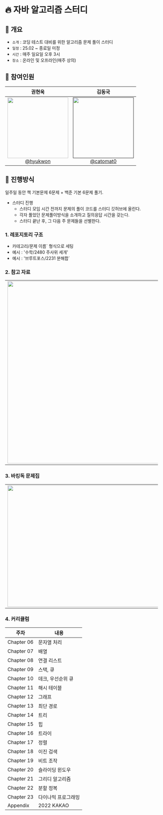 # 🔥 자바 알고리즘 스터디

## 📌 개요

- `소개` : 코딩 테스트 대비를 위한 알고리즘 문제 풀이 스터디
- `일정` : 25.02 ~ 종료일 미정
- `시간` : 매주 일요일 오후 3시
- `장소` : 온라인 및 오프라인(매주 상의) 

## 🙂 참여인원  

|                                                        **권현욱**                                                         |                                                        **김동국**                                                         |
| :-----------------------------------------------------------------------------------------------------------------------: | :-----------------------------------------------------------------------------------------------------------------------: |
| [<img src="https://avatars.githubusercontent.com/u/113490741?s=400&u=6b60d3694e7cb946d119a2015d407819680a588a&v=4/200/200" height=200 width=200> <br/> @hyukwon](https://github.com/woogie01) | [<img src="https://avatars.githubusercontent.com/u/198530287?v=4" height=200 width=200> <br/> @catomat0]() |


## 📢 진행방식

일주일 동안 책 기본문제 6문제 + 백준 기본 6문제 풀기.

* 스터디 진행 
  - 스터디 모임 시간 전까지 문제의 풀이 코드를 스터디 깃허브에 올린다.
  - 각자 풀었던 문제풀이방식을 소개하고 질의응답 시간을 갖는다.
  - 스터디 끝난 후, 그 다음 주 문제들을 선별한다.

### 1. 레포지토리 구조

- 카테고리/문제 이름` 형식으로 세팅  
- 예시 : '수학/2480 주사위 세개'
- 예시 : '브루트포스/2231 분해합`

### 2. 참고 자료 
<table>
    <tr>
        <td>
            <img src="https://contents.kyobobook.co.kr/sih/fit-in/458x0/pdt/9791189909550.jpg" height="600" width="500">
        </td>
    </tr>
</table>

### 3. 바킹독 문제집
<table>
    <tr>
        <td>
            <a href="https://github.com/encrypted-def/basic-algo-lecture/blob/master/workbook.md">
              <img src="https://avatars.githubusercontent.com/u/20028331?v=4" height="400" width="500">
            </a>
        </td>
    </tr>
</table>

### 4. 커리큘럼
|주차|내용|
|------|---|
|Chapter 06|문자열 처리|
|Chapter 07|배열|
|Chapter 08|연결 리스트|
|Chapter 09|스택, 큐|
|Chapter 10|데크, 우선순위 큐|
|Chapter 11|해시 테이블|
|Chapter 12|그래프|
|Chapter 13|최단 경로|
|Chapter 14|트리|
|Chapter 15|힙|
|Chapter 16|트라이|
|Chapter 17|정렬|
|Chapter 18|이진 검색|
|Chapter 19|비트 조작|
|Chapter 20|슬라이딩 윈도우|
|Chapter 21|그리디 알고리즘|
|Chapter 22|분할 정복|
|Chapter 23|다이나믹 프로그래밍|
|Appendix|2022 KAKAO|
